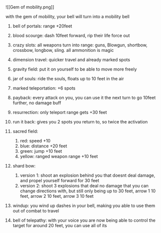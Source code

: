 ![[Gem of mobility.png]]

with the gem of mobility, your bell will turn into a mobility bell

1. bell of portals: range +20feet
2. blood scourge: dash 10feet forward, rip their life force out
3. crazy slots: all weapons turn into range: guns, Blowgun, shortbow, crossbow, longbow, sling. all ammonition is magic
4. dimension travel: quicker travel and already marked spots
5. gravity field: put it on yourself to be able to move more freely
6. jar of souls: ride the souls, floats up to 10 feet in the air
7. marked teleportation: +6 spots
8. payback: every attack on you, you can use it the next turn to go 10feet further, no damage buff
10. resurrection: only teleport range gets +30 feet
11. run it back: gives you 2 spots you return to, so twice the activation
12. sacred field: 
	1. red: speed +10
	2. blue: distance +20 feet
	3. green: jump +10 feet
	5. yellow: ranged weapon range +10 feet
13. shard bow: 
	1. version 1: shoot an explosion behind you that doesnt deal damage, and propel yourself forward for 30 feet
	2. version 2: shoot 3 explosions that deal no damage that you can change directions with, but still only being up to 30 feet, arrow 1 10 feet, arrow 2 10 feet, arrow 3 10 feet
14. windup: you wind up dashes in your bell, making you able to use them out of combat to travel

15. bell of telepathy: with your voice you are now being able to control the target for around 20 feet, you can use all of its
